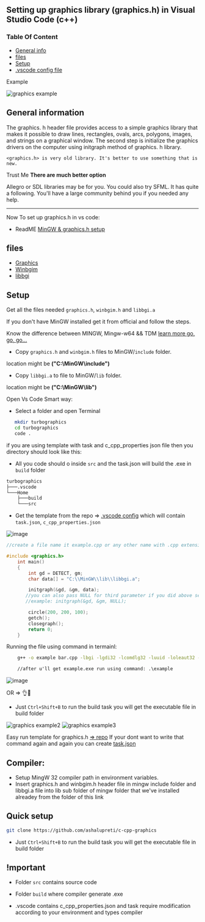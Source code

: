 ## Setting up graphics library (graphics.h) in Visual Studio Code (c++)

### Table Of Content

- [General info](#general-info)
- [files](#files)
- [Setup](#setup)
- [.vscode config file](https://github.com/ashalupreti/c-cpp-graphics/tree/main/.vscode)

Example

![graphics example](https://user-images.githubusercontent.com/90265701/206486439-24d61ddc-e6a0-4883-8490-6d1398edc526.png)

## General information

The graphics. h header file provides access to a simple graphics library that makes it possible to draw lines, rectangles, ovals, arcs, polygons, images, and strings on a graphical window. The second step is initialize the graphics drivers on the computer using initgraph method of graphics. h library.

`<graphics.h> is very old library. It's better to use something that is new.`

Trust Me **There are much better option**

Allegro or SDL libraries may be for you.
You could also try SFML. It has quite a following. You'll have a large community behind you if you needed any help.

---

Now To set up graphics.h in vs code:

- ReadME [MinGW & graphics.h setup](https://github.com/sagargoswami2001/Setup-Graphics.h-for-Visual-Studio-Code/blob/main/README.md)

## files

- [Graphics](./graphics.h)
- [Winbgim](./winbgim.h)
- [libbgi](./libbgi.a)

## Setup

Get all the files needed `graphics.h`, `winbgim.h` and `libbgi.a`

If you don't have MinGW installed get it from official and follow the steps.

Know the difference between MINGW, Mingw-w64 && TDM [learn more go, go, go...](https://github.com/ullaskunder3/cpp-setup-vsCode#setup)

- Copy `graphics.h` and `winbgim.h` files to MinGW/`include` folder.

location might be **("C:\MinGW\include\")**

- Copy `libbgi.a` to file to MinGW/`lib` folder.

location might be **("C:\MinGW\lib\")**

Open Vs Code Smart way:

- Select a folder and open Terminal

```bash
   mkdir turbographics
   cd turbographics
   code .
```

if you are using template with task and c_cpp_properties json file then you directory should look like this:

- All you code should o inside `src` and the task.json will build the .exe in `build` folder

```cmd
turbographics
├───.vscode
└───Home
    ├───build
    └───src
```

- Get the template from the repo => [.vscode config](https://github.com/ashalupreti/c-cpp-graphics/tree/main/.vscode) which will contain `task.json`, `c_cpp_properties.json`

![image](https://user-images.githubusercontent.com/66258652/133919065-0f524b26-cb2f-4aef-a19c-367a329188cd.png)

```cpp
//create a file name it example.cpp or any other name with .cpp extension

#include <graphics.h>
    int main()
    {
        int gd = DETECT, gm;
        char data[] = "C:\\MinGW\\lib\\libbgi.a";

        initgraph(&gd, &gm, data);
       //you can also pass NULL for third parameter if you did above setup successfully
       //example: initgraph(&gd, &gm, NULL);

        circle(200, 200, 100);
        getch();
        closegraph();
        return 0;
    }
```

Running the file using command in termainl:

```cmd
    g++ -o example bar.cpp -lbgi -lgdi32 -lcomdlg32 -luuid -loleaut32 -lole32

    //after u'll get example.exe run using command: .\example
```

![image](https://user-images.githubusercontent.com/66258652/133919476-09225201-68a4-46b8-9220-1a6244a0488c.png)

OR => 👌🤩

- Just `Ctrl+Shift+B` to run the build task you will get the executable file in build folder

![graphics example2](https://user-images.githubusercontent.com/66258652/133919626-3cd671e5-36e4-4315-b4bf-951563fc6913.png)
![graphics example3](https://user-images.githubusercontent.com/66258652/133919648-c5745fd9-4fb4-49f5-9ca2-2d7b5f54fd85.png)

Easy run template for graphics.h [=> repo](https://github.com/ullaskunder3/graphics.h-project-template)
If your dont want to write that command again and again you can create [task.json](https://github.com/ullaskunder3/graphics.h-setup/tree/main/.vscode)

## Compiler:

- Setup MingW 32 compiler path in environment variables.
- Insert graphics.h and winbgim.h header file in mingw include folder and libbgi.a file into lib sub folder of mingw folder that we've installed alreadey from the folder of this link

## Quick setup

```bash
git clone https://github.com/ashalupreti/c-cpp-graphics
```

- Just `Ctrl+Shift+B` to run the build task you will get the executable file in build folder

## !mportant

- Folder `src` contains source code

- Folder `build` where compiler generate .exe

- .vscode contains c_cpp_properties.json and task require modification according to your environment and types compiler
